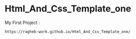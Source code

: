 # Html_And_Css_Template_one
My First Project : 
  
    https://ragheb-work.github.io/Html_And_Css_Template_one/
